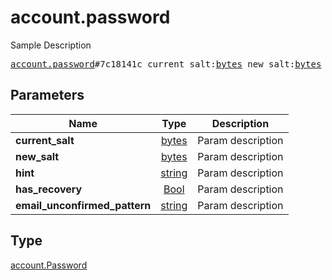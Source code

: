 # account.password

Sample Description

<pre>
<a href="../constructor/account.password.md">account.password</a>#7c18141c current_salt:<a href="../type/bytes.md">bytes</a> new_salt:<a href="../type/bytes.md">bytes</a> hint:<a href="../type/string.md">string</a> has_recovery:<a href="../type/Bool.md">Bool</a> email_unconfirmed_pattern:<a href="../type/string.md">string</a> = <a href="../type/account.Password.md">account.Password</a>;
</pre>
## Parameters

| Name | Type | Description |
|------|:----:|-------------|
| **current_salt** | <a href="../type/bytes.md">bytes</a> | Param description |
| **new_salt** | <a href="../type/bytes.md">bytes</a> | Param description |
| **hint** | <a href="../type/string.md">string</a> | Param description |
| **has_recovery** | <a href="../type/Bool.md">Bool</a> | Param description |
| **email_unconfirmed_pattern** | <a href="../type/string.md">string</a> | Param description |

## Type

<a href="../type/account.Password.md">account.Password</a>
